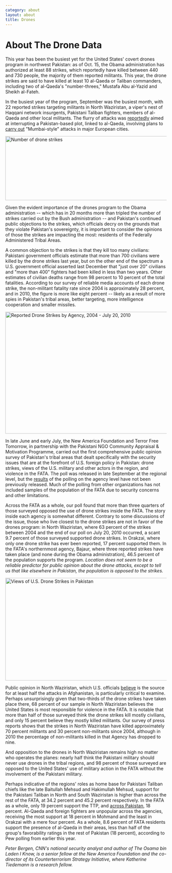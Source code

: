 ```yaml
---
category: about
layout: about
title: Drones
---
```

# About The Drone Data  

This year has been the busiest yet for the United States' covert drones program in northwest Pakistan: as of Oct. 15, the Obama administration has authorized at least 88 strikes, which reportedly have killed between 440 and 730 people, the majority of them reported militants. This year, the drone strikes are said to have killed at least 10 al-Qaeda or Taliban commanders, including two of al-Qaeda's "number-threes," Mustafa Abu al-Yazid and Sheikh al-Fateh.

In the busiest year of the program, September was the busiest month, with 22 reported strikes targeting militants in North Waziristan, a viper's nest of Haqqani network insurgents, Pakistani Taliban fighters, members of al-Qaeda and other local militants. The flurry of attacks was [reportedly](http://online.wsj.com/article/SB10001424052748704116004575522260688019730.html) aimed at interrupting a Pakistan-based plot, linked to al-Qaeda, involving plans to [carry out](http://articles.cnn.com/2010-09-29/world/us.europe.terror.plot_1_terror-plot-law-enforcement-counterterrorism?_s=PM:WORLD) "Mumbai-style" attacks in major European cities.  

<img src="http://chart.apis.google.com/chart?chf=bg,s,4C4C40&chxl=1:|2004-2007|2008|2009|2010+(10%2F15)&chxs=0,A8A088,10,0,l,A8A088|1,A8A088,10,0,lt,A8A088&chxt=y,x&chbh=20,0,120&chs=600x200&cht=bvg&chco=A8A088&chd=s:FVg1&chg=-1,20,0,0&chma=30,20,20,20&chtt=Number+of+drone+strikes&chts=FFFFFF,12" width="600" height="200" alt="Number of drone strikes" />

Given the evident importance of the drones program to the Obama administration -- which has in 20 months more than tripled the number of strikes carried out by the Bush administration -- and Pakistan's continued public objections to the strikes, which officials decry on the grounds that they violate Pakistan's sovereignty, it is important to consider the opinions of those the strikes are impacting the most: residents of the Federally Administered Tribal Areas. 

A common objection to the strikes is that they kill too many civilians: Pakistani government officials estimate that more than 700 civilians were killed by the drone strikes last year, but on the other end of the spectrum a U.S. government official asserted last December that "just over 20" civilians and "more than 400" fighters had been killed in less than two years. Other estimates of civilian deaths range from 98 percent to 10 percent of the total fatalities. According to our survey of reliable media accounts of each drone strike, the non-militant fatality rate since 2004 is approximately 28 percent, and in 2010, the figure is more like eight percent -- likely as a result of more spies in Pakistan's tribal areas, better targeting, more intelligence cooperation and smaller missiles.  

<img src="http://chart.apis.google.com/chart?chf=bg,s,4C4C40&chxs=0,FFFFFF,11.5&chxt=x&chs=600x380&cht=p&chco=CCCCCC|AAAAAA|888888|666666|445566|8899AA|667788&chd=e:cJ5lBRAoAAB6B6&chdl=South+Waziristan|North+Waziristan|Kurram|Orakzai|Khyber|Bajaur|Other+(NWFP)&chdlp=b&chp=0.9&chl=South+Waziristan|North+Waziristan|Kurram|Orakzai|Khyber|Bajaur|Other+(NWFP)&chma=|0,25&chtt=Reported+Drone+Strikes+by+Agency%2C+2004+-+July+20%2C+2010&chts=FFFFFF,12" width="600" height="380" alt="Reported Drone Strikes by Agency, 2004 - July 20, 2010" />

In late June and early July, the New America Foundation and Terror Free Tomorrow, in partnership with the Pakistani NGO Community Appraisal & Motivation Programme, carried out the first comprehensive public opinion survey of Pakistan's tribal areas that dealt specifically with the security issues that are at the forefront of U.S. foreign policy in Pakistan: drone strikes, views of the U.S. military and other actors in the region, and violence in the FATA. The poll was released in late September at the regional level, but the [results](http://www.washingtonpost.com/wp-dyn/content/article/2010/04/25/AR2010042503114_pf.html) of the polling on the agency level have not been previously released. Much of the polling from other organizations has not included samples of the population of the FATA due to security concerns and other limitations. 

Across the FATA as a whole, our poll found that more than three quarters of those surveyed opposed the use of drone strikes inside the FATA. The story inside each agency is somewhat different. Contrary to some discussions of the issue, those who live closest to the drone strikes are not in favor of the drones program: in North Waziristan, where 63 percent of the strikes between 2004 and the end of our poll on July 20, 2010 occurred, a scant 9.7 percent of those surveyed supported drone strikes. In Orakzai, where only one drone strike has ever been reported, 17 percent supported them. In the FATA's northernmost agency, Bajaur, where three reported strikes have taken place (and none during the Obama administration), 46.5 percent of the population supports the program. _Location does not seem to be a reliable predictor for public opinion about the drone attacks, except to tell us that like elsewhere in Pakistan, the population is opposed to the strikes._

<img src="http://chart.apis.google.com/chart?chf=bg,s,4C4C40&chxl=0:|All+FATA|Bajaur|Khyber|Orakzai|Kurram|North+Waziristan|South+Waziristan&chxs=0,FFFFFF,11.5,0,l,FFFFFF|1,FFFFFF,11.5,0,l,FFFFFF&chxt=y,x&chbh=a,0,10&chs=600x320&cht=bhg&chco=CCCCCC,667788&chd=s:UGQKIcN,pvtxzgu&chdl=Support|Oppose&chma=5,5,20,20&chtt=Views+of+U.S.+Drone+Strikes+in+Pakistan&chts=FFFFFF,12" width="600" height="320" alt="Views of U.S. Drone Strikes in Pakistan" />

Public opinion in North Waziristan, which U.S. officials [believe](http://blogs.aljazeera.net/asia/2010/10/10/crosshairs-us-drones) is the source for at least half the attacks in Afghanistan, is particularly critical to examine. Perhaps unsurprisingly given that two-thirds of the drone strikes have taken place there, 68 percent of our sample in North Waziristan believes the United States is most responsible for violence in the FATA. It is notable that more than half of those surveyed think the drone strikes kill mostly civilians, and only 15 percent believe they mostly killed militants. Our survey of press reports shows that the strikes in North Waziristan have killed approximately 70 percent militants and 30 percent non-militants since 2004, although in 2010 the percentage of non-militants killed in that Agency has dropped to nine. 

And opposition to the drones in North Waziristan remains high no matter who operates the planes: nearly half think the Pakistani military should never use drones in the tribal regions, and 98 percent of those surveyed are opposed to the United States' use of military action in the FATA without the involvement of the Pakistani military. 

Perhaps indicative of the regions' roles as home base for Pakistani Taliban chiefs like the late Baitullah Mehsud and Hakimullah Mehsud, support for the Pakistani Taliban in North and South Waziristan is higher than across the rest of the FATA, at 34.2 percent and 45.2 percent respectively. In the FATA as a whole, only 19 percent support the TTP, and [across Pakistan](http://pewglobal.org/files/pdf/Pew-Global-Attitudes-2010-Pakistan-Report.pdf), 18 percent. Al-Qaeda and foreign fighters are unpopular across the agencies, receiving the most support at 18 percent in Mohmand and the least in Orakzai with a mere four percent. As a whole, 8.6 percent of FATA residents support the presence of al-Qaeda in their areas, less than half of the group's favorability ratings in the rest of Pakistan (18 percent), according to Pew polling from earlier this year. 

_Peter Bergen, CNN's national security analyst and author of The Osama bin Laden I Know, is a senior fellow at the New America Foundation and the co-director of its Counterterrorism Strategy Initiative, where Katherine Tiedemann is a research fellow._
